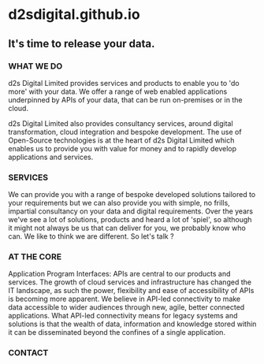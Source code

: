 # d2sdigital.github.io

## It's time to release your data.

### WHAT WE DO

d2s Digital Limited provides services and products to enable you to 'do more' with your data. We offer a range of web enabled applications underpinned by APIs of your data, that can be run on-premises or in the cloud.

d2s Digital Limited also provides consultancy services, around digital transformation, cloud integration and bespoke development.  The use of Open-Source technologies is at the heart of d2s Digital Limited which enables us to provide you with value for money and to rapidly develop applications and services.

### SERVICES
We can provide you with a range of bespoke developed solutions tailored to your requirements but we can also provide you with simple, no frills, impartial consultancy on your data and digital requirements. Over the years we've see a lot of solutions, products and heard a lot of 'spiel', so although it might not always be us that can deliver for you, we probably know who can. We like to think we are different. So let's talk ?

### AT THE CORE                          
Application Program Interfaces: APIs are central to our products and services.
The growth of cloud services and infrastructure has changed the IT landscape, as such the power, flexibility and ease of accessibility of APIs is becoming more apparent. We believe in API-led connectivity to make data accessible to wider audiences through new, agile, better connected applications.  What API-led connectivity means for legacy systems and solutions is that the wealth of data, information and knowledge stored within it can be disseminated beyond the confines of a single application.

### CONTACT